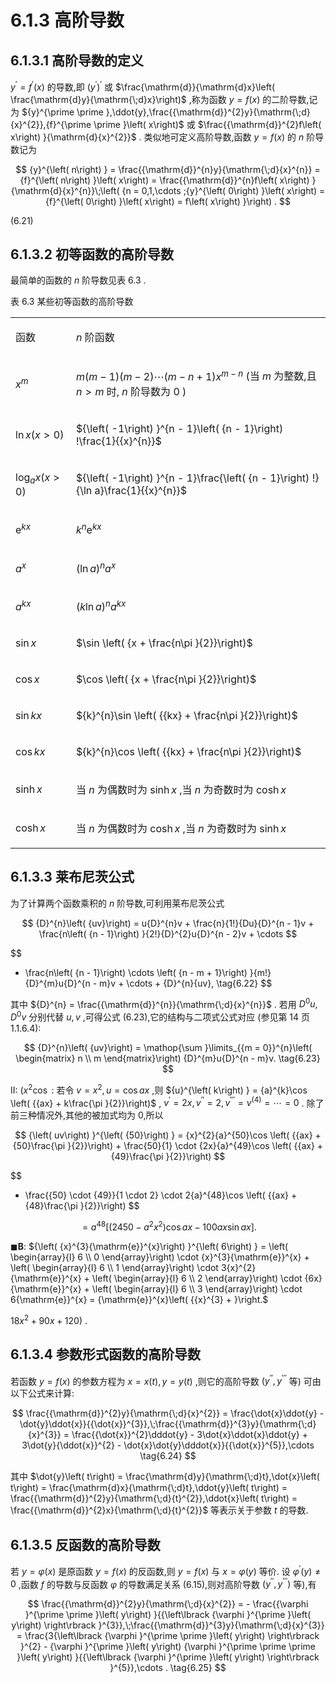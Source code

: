 # 6.1.3 高阶导数

## 6.1.3.1 高阶导数的定义

${y}^{\prime } = {f}^{\prime }\left( x\right)$ 的导数,即 ${\left( {y}^{\prime }\right) }^{\prime }$ 或 $\frac{\mathrm{d}}{\mathrm{d}x}\left( \frac{\mathrm{d}y}{\mathrm{\;d}x}\right)$ ,称为函数 $y = f\left( x\right)$ 的二阶导数,记为 ${y}^{\prime \prime },\ddot{y},\frac{{\mathrm{d}}^{2}y}{\mathrm{\;d}{x}^{2}},{f}^{\prime \prime }\left( x\right)$ 或 $\frac{{\mathrm{d}}^{2}f\left( x\right) }{\mathrm{d}{x}^{2}}$ . 类似地可定义高阶导数,函数 $y = f\left( x\right)$ 的 $n$ 阶导数记为

$$
{y}^{\left( n\right) } = \frac{{\mathrm{d}}^{n}y}{\mathrm{\;d}{x}^{n}} = {f}^{\left( n\right) }\left( x\right)  = \frac{{\mathrm{d}}^{n}f\left( x\right) }{\mathrm{d}{x}^{n}}\;\left( {n = 0,1,\cdots ;{y}^{\left( 0\right) }\left( x\right)  = {f}^{\left( 0\right) }\left( x\right)  = f\left( x\right) }\right) .
$$

(6.21)

## 6.1.3.2 初等函数的高阶导数

最简单的函数的 $n$ 阶导数见表 6.3 .

表 6.3 某些初等函数的高阶导数

<table><tr><td>

函数

</td><td>

$n$ 阶函数

</td></tr><tr><td>

${x}^{m}$

</td><td>

$m\left( {m - 1}\right) \left( {m - 2}\right) \cdots \left( {m - n + 1}\right) {x}^{m - n}$ (当 $m$ 为整数,且 $n > m$ 时, $n$ 阶导数为 0 $)$

</td></tr><tr><td>

$\ln x\left( {x > 0}\right)$

</td><td>

${\left( -1\right) }^{n - 1}\left( {n - 1}\right) !\frac{1}{{x}^{n}}$

</td></tr><tr><td>

${\log }_{a}x\left( {x > 0}\right)$

</td><td>

${\left( -1\right) }^{n - 1}\frac{\left( {n - 1}\right) !}{\ln a}\frac{1}{{x}^{n}}$

</td></tr><tr><td>

${\mathrm{e}}^{kx}$

</td><td>

${k}^{n}{\mathrm{e}}^{kx}$

</td></tr><tr><td>

${a}^{x}$

</td><td>

${\left( \ln a\right) }^{n}{a}^{x}$

</td></tr><tr><td>

${a}^{kx}$

</td><td>

${\left( k\ln a\right) }^{n}{a}^{kx}$

</td></tr><tr><td>

$\sin x$

</td><td>

$\sin \left( {x + \frac{n\pi }{2}}\right)$

</td></tr><tr><td>

$\cos x$

</td><td>

$\cos \left( {x + \frac{n\pi }{2}}\right)$

</td></tr><tr><td>

$\sin {kx}$

</td><td>

${k}^{n}\sin \left( {{kx} + \frac{n\pi }{2}}\right)$

</td></tr><tr><td>

$\cos {kx}$

</td><td>

${k}^{n}\cos \left( {{kx} + \frac{n\pi }{2}}\right)$

</td></tr><tr><td>

$\sinh x$

</td><td>

当 $n$ 为偶数时为 $\sinh x$ ,当 $n$ 为奇数时为 $\cosh x$

</td></tr><tr><td>

$\cosh x$

</td><td>

当 $n$ 为偶数时为 $\cosh x$ ,当 $n$ 为奇数时为 $\sinh x$

</td></tr></table>

## 6.1.3.3 莱布尼茨公式

为了计算两个函数乘积的 $n$ 阶导数,可利用莱布尼茨公式

$$
{D}^{n}\left( {uv}\right)  = u{D}^{n}v + \frac{n}{1!}{Du}{D}^{n - 1}v + \frac{n\left( {n - 1}\right) }{2!}{D}^{2}u{D}^{n - 2}v + \cdots
$$

$$
+ \frac{n\left( {n - 1}\right) \cdots \left( {n - m + 1}\right) }{m!}{D}^{m}u{D}^{n - m}v + \cdots  + {D}^{n}{uv}, \tag{6.22}
$$

其中 ${D}^{n} = \frac{{\mathrm{d}}^{n}}{\mathrm{\;d}{x}^{n}}$ . 若用 ${D}^{0}u,{D}^{0}v$ 分别代替 $u, v$ ,可得公式 (6.23),它的结构与二项式公式对应 (参见第 14 页 1.1.6.4):

$$
{D}^{n}\left( {uv}\right)  = \mathop{\sum }\limits_{{m = 0}}^{n}\left( \begin{matrix} n \\  m \end{matrix}\right) {D}^{m}u{D}^{n - m}v. \tag{6.23}
$$

II: $\left( {{x}^{2}\cos }\right.$ : 若令 $v = {x}^{2}, u = \cos {ax}$ ,则 ${u}^{\left( k\right) } = {a}^{k}\cos \left( {{ax} + k\frac{\pi }{2}}\right)$ , ${v}^{\prime } = {2x},{v}^{\prime \prime } = 2,{v}^{\prime \prime \prime } = {v}^{\left( 4\right) } = \cdots  = 0$ . 除了前三种情况外,其他的被加式均为 0,所以

$$
{\left( uv\right) }^{\left( {50}\right) } = {x}^{2}{a}^{50}\cos \left( {{ax} + {50}\frac{\pi }{2}}\right)  + \frac{50}{1} \cdot  {2x}{a}^{49}\cos \left( {{ax} + {49}\frac{\pi }{2}}\right)
$$

$$
+ \frac{{50} \cdot  {49}}{1 \cdot  2} \cdot  2{a}^{48}\cos \left( {{ax} + {48}\frac{\pi }{2}}\right)
$$

$$
= {a}^{48}\left\lbrack  {\left( {{2450} - {a}^{2}{x}^{2}}\right) \cos {ax} - {100ax}\sin {ax}}\right\rbrack  .
$$

$\blacksquare \mathbf{B}$: ${\left( {x}^{3}{\mathrm{e}}^{x}\right) }^{\left( 6\right) } = \left( \begin{array}{l} 6 \\  0 \end{array}\right)  \cdot  {x}^{3}{\mathrm{e}}^{x} + \left( \begin{array}{l} 6 \\  1 \end{array}\right)  \cdot  3{x}^{2}{\mathrm{e}}^{x} + \left( \begin{array}{l} 6 \\  2 \end{array}\right)  \cdot  {6x}{\mathrm{e}}^{x} + \left( \begin{array}{l} 6 \\  3 \end{array}\right)  \cdot  6{\mathrm{e}}^{x} = {\mathrm{e}}^{x}\left( {{x}^{3} + }\right.$

$\left. {{18}{x}^{2} + {90x} + {120}}\right)$ .

## 6.1.3.4 参数形式函数的高阶导数

若函数 $y = f\left( x\right)$ 的参数方程为 $x = x\left( t\right) , y = y\left( t\right)$ ,则它的高阶导数 $\left( {{y}^{\prime \prime },{y}^{\prime \prime \prime }}\right.$ 等) 可由以下公式来计算:

$$
\frac{{\mathrm{d}}^{2}y}{\mathrm{\;d}{x}^{2}} = \frac{\dot{x}\ddot{y} - \dot{y}\ddot{x}}{{\dot{x}}^{3}},\;\frac{{\mathrm{d}}^{3}y}{\mathrm{\;d}{x}^{3}} = \frac{{\dot{x}}^{2}\dddot{y} - 3\dot{x}\ddot{x}\ddot{y} + 3\dot{y}{\ddot{x}}^{2} - \dot{x}\dot{y}\dddot{x}}{{\dot{x}}^{5}},\cdots  \tag{6.24}
$$

其中 $\dot{y}\left( t\right)  = \frac{\mathrm{d}y}{\mathrm{\;d}t},\dot{x}\left( t\right)  = \frac{\mathrm{d}x}{\mathrm{\;d}t},\ddot{y}\left( t\right)  = \frac{{\mathrm{d}}^{2}y}{\mathrm{\;d}{t}^{2}},\ddot{x}\left( t\right)  = \frac{{\mathrm{d}}^{2}x}{\mathrm{\;d}{t}^{2}}$ 等表示关于参数 $t$ 的导数.

## 6.1.3.5 反函数的高阶导数

若 $y = \varphi \left( x\right)$ 是原函数 $y = f\left( x\right)$ 的反函数,则 $y = f\left( x\right)$ 与 $x = \varphi \left( y\right)$ 等价. 设 ${\varphi }^{\prime }\left( y\right)  \neq  0$ ,函数 $f$ 的导数与反函数 $\varphi$ 的导数满足关系 (6.15),则对高阶导数 $\left( {{y}^{\prime \prime },{y}^{\prime \prime \prime }}\right)$ 等),有

$$
\frac{{\mathrm{d}}^{2}y}{\mathrm{\;d}{x}^{2}} =  - \frac{{\varphi }^{\prime \prime }\left( y\right) }{{\left\lbrack  {\varphi }^{\prime }\left( y\right) \right\rbrack  }^{3}},\;\frac{{\mathrm{d}}^{3}y}{\mathrm{\;d}{x}^{3}} = \frac{3{\left\lbrack  {\varphi }^{\prime \prime }\left( y\right) \right\rbrack  }^{2} - {\varphi }^{\prime }\left( y\right) {\varphi }^{\prime \prime \prime }\left( y\right) }{{\left\lbrack  {\varphi }^{\prime }\left( y\right) \right\rbrack  }^{5}},\cdots . \tag{6.25}
$$
